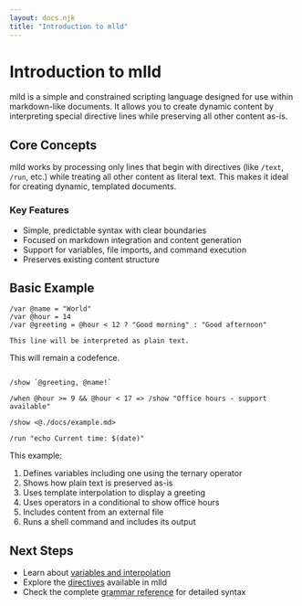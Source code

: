 ```yaml
---
layout: docs.njk
title: "Introduction to mlld"
---
```


# Introduction to mlld

mlld is a simple and constrained scripting language designed for use within markdown-like documents. It allows you to create dynamic content by interpreting special directive lines while preserving all other content as-is.

## Core Concepts

mlld works by processing only lines that begin with directives (like `/text`, `/run`, etc.) while treating all other content as literal text. This makes it ideal for creating dynamic, templated documents.

### Key Features

- Simple, predictable syntax with clear boundaries
- Focused on markdown integration and content generation
- Support for variables, file imports, and command execution
- Preserves existing content structure

## Basic Example

```mlld
/var @name = "World"
/var @hour = 14
/var @greeting = @hour < 12 ? "Good morning" : "Good afternoon"

This line will be interpreted as plain text.

```
This will remain a codefence.
```

/show `@greeting, @name!`

/when @hour >= 9 && @hour < 17 => /show "Office hours - support available"

/show <@./docs/example.md>

/run "echo Current time: $(date)"
```

This example:
1. Defines variables including one using the ternary operator
2. Shows how plain text is preserved as-is
3. Uses template interpolation to display a greeting
4. Uses operators in a conditional to show office hours
5. Includes content from an external file
6. Runs a shell command and includes its output

## Next Steps

- Learn about [variables and interpolation](./variables.md)
- Explore the [directives](./directives/README.md) available in mlld
- Check the complete [grammar reference](./grammar-reference.md) for detailed syntax
